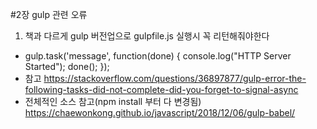 #2장 gulp 관련 오류
1. 책과 다르게 gulp 버전업으로 gulpfile.js 실행시 꼭 리턴해줘야한다
 - gulp.task('message', function(done) {
  console.log("HTTP Server Started");
  done();
});
 - 참고 https://stackoverflow.com/questions/36897877/gulp-error-the-following-tasks-did-not-complete-did-you-forget-to-signal-async
 - 전체적인 소스 참고(npm install 부터 다 변경됨)
   https://chaewonkong.github.io/javascript/2018/12/06/gulp-babel/
